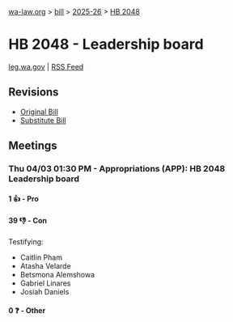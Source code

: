 [wa-law.org](/) > [bill](/bill/) > [2025-26](/bill/2025-26/) > [HB 2048](/bill/2025-26/hb/2048/)

# HB 2048 - Leadership board
[leg.wa.gov](https://app.leg.wa.gov/billsummary?BillNumber=2048&Year=2025&Initiative=false) | [RSS Feed](./rss.xml)

## Revisions
* [Original Bill](1/)
* [Substitute Bill](S/)

## Meetings
### Thu 04/03 01:30 PM - Appropriations (APP): HB 2048 Leadership board
#### 1 👍 - Pro

#### 39 👎 - Con
Testifying:
* Caitlin Pham
* Atasha Velarde
* Betsmona Alemshowa
* Gabriel Linares
* Josiah Daniels

#### 0 ❓ - Other

